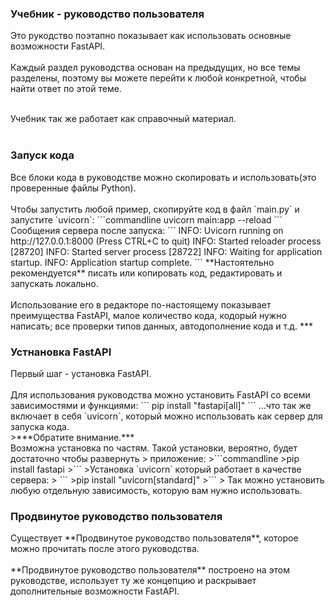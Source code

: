 <h3>Учебник - руководство пользователя</h3>

Это рукодство поэтапно показывает как использовать основные возможности FastAPI.<br>
<br>
Каждый раздел руководства основан на предыдущих, но все темы разделены, поэтому вы можете перейти к любой конкретной, 
чтобы найти ответ по этой теме.<br><br>

Учебник так же работает как справочный материал.<br><br>

<h3>Запуск кода</h3>
Все блоки кода в руководстве можно скопировать и использовать(это проверенные файлы Python).<br><br>
Чтобы запустить любой пример, скопируйте код в файл `main.py` и запустите `uvicorn`:
```commandline
uvicorn main:app --reload
```
Сообщения сервера после запуска:
```
INFO:     Uvicorn running on http://127.0.0.1:8000 (Press CTRL+C to quit)
INFO:     Started reloader process [28720]
INFO:     Started server process [28722]
INFO:     Waiting for application startup.
INFO:     Application startup complete.
```
**Настоятельно рекомендуется** писать или копировать код, редактировать и запускать локально.<br><br>
Использование его в редакторе по-настоящему показывает преимущества FastAPI, малое количество кода, кодорый нужно 
написать; все проверки типов данных, автодополнение кода и т.д.
***
<h3>Устнановка FastAPI</h3>
Первый шаг - установка FastAPI.<br><br>
Для использования руководства можно установить FastAPI со всеми зависимостями и функциями:
```
pip install "fastapi[all]"
```
...что так же включает в себя `uvicorn`, который можно использовать как сервер для запуска кода.<br>
>***Обратите внимание.***<br> Возможна установка по частям. Такой установки, вероятно, будет достаточно чтобы развернуть
> приложение:
>```commandline
>pip install fastapi
>```
>Установка `uvicorn` который работает в качестве сервера:
> ```
>pip install "uvicorn[standard]"
>```
> Так можно установить любую отдельную зависимость, которую вам нужно использовать.

<h3>Продвинутое руководство пользователя</h3>
Существует **Продвинутое руководство пользователя**, которое можно прочитать после этого руководства.<br><br>
**Продвинутое руководство пользователя** построено на этом руководстве, использует ту же концепцию и раскрывает 
дополнительные возможности FastAPI.<br><br>
